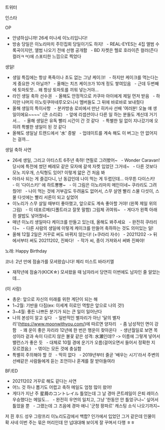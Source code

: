 




트위터





인스타

OP
- 안녕하십니까! 26세 미나세 이노리입니다!
- 방송 당일은 이노리마치 주민집회 당일이기도 하지!
  - REAL-EYES는 4집 앨범 수록곡이지만, 앨범 나오기 전에 선행 공개함
  - BD 자켓은 헬로 호라이즌 컬러(즌다 컬러ㅋㅋ)에 스포티한 느낌으로 찍었다

생일!
- 생일 특집에는 항상 폭죽이나 초도 없는 그냥 케이크!
  - 하지만 케이크를 먹는다는 게 중요한 거 아닐까?
  - 올해는 치즈 케이크가 10개 정도 쌓여있음
  - 근데 두번째에 토마토맛... 왜 항상 토마토를 끼워 넣는거야...
- 라인 생일 축하 선수권
  - 올해도 안정적으로 카쿠마 아이에게 제일 먼저 받음
  - 하지만 나머지 이노릿쿠마네루오오니시 멤버들도 그 뒤에 바로바로 보내줬다
- 올해 생일의 특이사항
  - 분카방송 로비에서 만난 히카사 선배 '여러분! 오늘 얘 생일이에요~~~~' (큰 소리로)
  - 앞에 리셉션이나 다른 일 하는 분들도 계신데 거기서...
  - 올해 생일은 유독 빨리 시간이 간 것 같다
  - 특별한 일 없이 지나갔기에 오히려 특별한 생일이 된 것 같다
- 올해도 생일날 트렌드에서 '水' 증발
  - 업데이트를 계속 해도 이 버그는 안 없어지는 걸까...

생일 축하 사연
- 26세 생일, 그리고 아티스트 6주년 축하! 연필로 그려봤어~
  - Wonder Caravan! 당시에 특전에 썼던 베레모 같은 모자에 갈색 자켓 입었던 그거네~
  - 다른 것보다 모노 지우개, 스틱형도 있어? 이렇게 얇은 건 처음 봐
- 아라사 되는 게 즐겁다니, 난 동갑인데 나이 먹는 게 두렵던데... 아무튼 다이스키!
  - 이 '다이스키!' 에 하트뿅뿅~
  - 이 그림은 이노리마치 메인이네~ 쿠라리도 그려줬어!
  - 나이 먹는 것에 거부감도 두려움도 없어서, 스무 살엔 빨리 스물 다섯이, 스물 다섯에는 빨리 서른이 되고 싶었어
- 이노리가 스무 살일 때부터 좋아했고, 앞으로도 계속 좋아할 거야! (왼쪽 제일 위의 그림)
  - 이 데포르메(디폴트라고 잘못 말함) 그림체 귀여워~
  - 게다가 왼쪽 아래 흰 쌀밥도 넣어줬네~
- 매년 이노리 생일마다 케이크를 만들고 있는데, 올해도 봐주세요
  - 완전히 쿠라리다~
  - 다른 사람의 생일에 이렇게 케이크를 만들어 축하하는 것도 의미있는 일!
- 올해 12월 2일은 거꾸로 써도 바뀌지 않는다! (+쿠라리 자수)
  - 20211202 -> 뒤에서부터 써도 20211202, 진짜다!
  - 작가 씨, 종이 가져와서 써봐 진짜야!

노래: Happy Birthday

코너: 2년 만에 점술가를 모셔왔습니다! 체리 미스트 바라키엘
- 재작년에 점술가(KICK☆) 모셔왔을 때 남자라서 당연히 이번에도 남자인 줄 알았는데...


(이 사람)
- 총운: 앞으로 자신의 미래를 위한 계단이 되는 해
- 1~2월: 기반을 다짐(ex: 이세계 히로인 역할은 앞으로 나의 것!)
- 3~4월: 좋든 나쁘든 분기가 되는 큰 일이 일어난다
- 나의 본성이 알고 싶다
  - 일반적인 별자리가 아닌 '달의 별자리'(https://www.moonwithyou.com/)에 따르면 양자리
  - 좀 남성적인 면이 강함
  - 꽤 운이 좋은 자리라 12년에 한 번은 행운이 찾아온다
  - 생년월일로 보면 목성이라 겉과 속이 다르지 않은 불꽃 같은 성격: 水瀬인데!? -> 이름에 그렇게 넣어서 밸런스가 좋은 듯
  - 대체로 10월 경에 운기가 오름(걸어오면서 들어서 정확한 지 모르겠음;)
  - 엮이는 모든 것에 충실함
- 특별히 주의해야 할 것
  - 딱히 없다
  - 2019년부터 줄곧 '배우는 시기'라서 주변의 선배같은 사람들에게 듣는 조언이나 훈계를 잘 받아들여라

BF/ED
- 20211202 거꾸로 해도 같다는 사연
- 어느 것 하나 뽑기도 어렵고 축하 메일도 엄청 많이 왔어!
- 게다가 지난 주 星屑のコントレイル 틀었는데 그 날 경마 콘트레일이 은퇴 레이스 우승했다는 메일도...
  - 완전히 우연의 일치고, 그냥 '한동안 안 틀었구나~' 싶어서 틀었을 뿐
  - 그랬는데 그 즈음에 경마 애니 '군청 팡파르' 캐스팅 소식 나오기까지~

저 흰 후드 성우 그랑프리 이노리도감에서 백합? 인가에서 입었던 그거 같은데 인물이 확 사네
이번 주는 묶은 머리인데 안 넙대대해 보이게 잘 꾸며서 다행 ㅎㅎ

